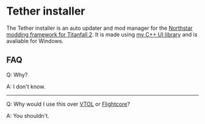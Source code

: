 # Tether installer

The Tether installer is an auto updater and mod manager for the
[Northstar modding framework for Titanfall 2](https://github.com/R2Northstar/Northstar).
It is made using [my C++ UI library](https://github.com/Klemmbaustein/UISystem)
and is avaliable for Windows.

## FAQ


Q: Why?

A: I don't know.

----------------------------------

Q: Why would I use this over [VTOL](https://github.com/R2NorthstarTools/VTOL)
or [Flightcore](https://github.com/R2NorthstarTools/FlightCore/)?

A: You shouldn't.

